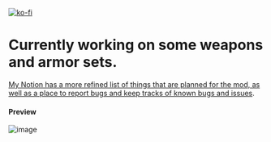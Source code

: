 [![ko-fi](https://ko-fi.com/img/githubbutton_sm.svg)](https://ko-fi.com/D1D11A37DS)

# Currently working on some weapons and armor sets. 

[My Notion has a more refined list of things that are planned for the mod, as well as a place to report bugs and keep tracks of known bugs and issues](https://twods.notion.site/19059069f43a8074af55f6bfbf3c4fe7?v=19059069f43a80479fe5000c1b69bda1).

#### Preview
![image](https://github.com/user-attachments/assets/025eedf1-b468-48c5-a8bb-9db65d1f650b)
